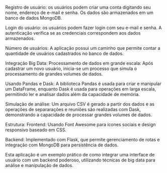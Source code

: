 Registro de usuário: os usuários podem criar uma conta digitando seu nome, endereço de e-mail e senha. 
Os dados são armazenados em um banco de dados MongoDB.


Login do usuário: os usuários podem fazer login com seu e-mail e senha.
A autenticação verifica se as credenciais correspondem aos dados armazenados.





 Número de usuários: A aplicação possui um caminho que permite contar a quantidade de usuários cadastrados no banco de dados.
 

 Integração  Big Data: Processamento de dados em grande escala: Após cadastrar um novo usuário, inicia-se um processo que simula o processamento de grandes volumes de dados.
 

 Usando Pandas e Dask: A biblioteca Pandas é usada para criar e manipular um DataFrame, enquanto Dask é usada para operações em larga escala, permitindo ler e analisar dados além da capacidade de memória.
 


 Simulação de análise: Um arquivo CSV é gerado a partir dos dados e as operações de separarações e reuniões são realizadas com Dask, demonstrando a capacidade de processar grandes volumes de dados.
 

 Estrutura: Frontend: Usando Font Awesome para ícones sociais e design responsivo baseado em CSS. 
 

Backend: Implementado com Flask, que permite gerenciamento de rotas e integração com MongoDB para persistência de dados. 


Esta aplicação é um exemplo prático de como integrar uma interface de usuário com um backend poderoso, utilizando técnicas de big data para análise e manipulação de dados.
